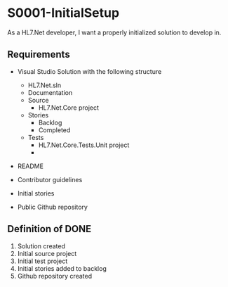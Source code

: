 # S0001-InitialSetup

As a HL7.Net developer, I want a properly initialized solution to develop in.

## Requirements

- Visual Studio Solution with the following structure
	- HL7.Net.sln
	- Documentation
	- Source
		- HL7.Net.Core project
	- Stories
		- Backlog
		- Completed
	- Tests
		- HL7.Net.Core.Tests.Unit project
		- 

- README
- Contributor guidelines
- Initial stories
- Public Github repository

## Definition of DONE

1. Solution created
2. Initial source project
3. Initial test project
4. Initial stories added to backlog
5. Github repository created
